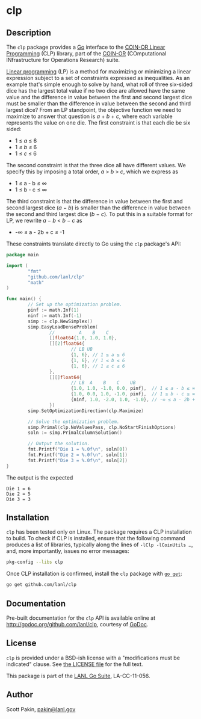 clp
===

Description
-----------

The `clp` package provides a [Go](https://golang.org/) interface to the [COIN-OR Linear Programming](http://www.coin-or.org/projects/Clp.xml) (CLP) library, part of the [COIN-OR](http://www.coin-or.org/) (COmputational INfrastructure for Operations Research) suite.

[Linear programming](https://en.wikipedia.org/wiki/Linear_programming) (LP) is a method for maximizing or minimizing a linear expression subject to a set of constraints expressed as inequalities.  As an example that's simple enough to solve by hand, what roll of three six-sided dice has the largest total value if no two dice are allowed have the same value and the difference in value between the first and second largest dice must be smaller than the difference in value between the second and third largest dice?  From an LP standpoint, the objective function we need to maximize to answer that question is *a* + *b* + *c*, where each variable represents the value on one die.  The first constraint is that each die be six sided:

* 1 ≤ *a* ≤ 6
* 1 ≤ *b* ≤ 6
* 1 ≤ *c* ≤ 6

The second constraint is that the three dice all have different values.  We specify this by imposing a total order, *a* > *b* > *c*, which we express as

* 1 ≤ a - b ≤ ∞
* 1 ≤ b - c ≤ ∞

The third constraint is that the difference in value between the first and second largest dice (*a* − *b*) is smaller than the difference in value between the second and third largest dice (*b* − *c*).  To put this in a suitable format for LP, we rewrite *a* − *b* < *b* − *c* as

* -∞ ≤ a - 2b + c ≤ -1

These constraints translate directly to Go using the `clp` package's API:
```Go
package main

import (
        "fmt"
        "github.com/lanl/clp"
        "math"
)

func main() {
        // Set up the optimization problem.
        pinf := math.Inf(1)
        ninf := math.Inf(-1)
        simp := clp.NewSimplex()
        simp.EasyLoadDenseProblem(
                //         A    B    C
                []float64{1.0, 1.0, 1.0},
                [][2]float64{
                        // LB UB
                        {1, 6}, // 1 ≤ a ≤ 6
                        {1, 6}, // 1 ≤ b ≤ 6
                        {1, 6}, // 1 ≤ c ≤ 6
                },
                [][]float64{
                        // LB  A    B    C    UB
                        {1.0, 1.0, -1.0, 0.0, pinf},  // 1 ≤ a - b ≤ ∞
                        {1.0, 0.0, 1.0, -1.0, pinf},  // 1 ≤ b - c ≤ ∞
                        {ninf, 1.0, -2.0, 1.0, -1.0}, // -∞ ≤ a - 2b + c ≤ -1
                })
        simp.SetOptimizationDirection(clp.Maximize)

        // Solve the optimization problem.
        simp.Primal(clp.NoValuesPass, clp.NoStartFinishOptions)
        soln := simp.PrimalColumnSolution()

        // Output the solution.
        fmt.Printf("Die 1 = %.0f\n", soln[0])
        fmt.Printf("Die 2 = %.0f\n", soln[1])
        fmt.Printf("Die 3 = %.0f\n", soln[2])
}
```

The output is the expected
```
Die 1 = 6
Die 2 = 5
Die 3 = 3
```

Installation
------------

`clp` has been tested only on Linux.  The package requires a CLP installation to build.  To check if CLP is installed, ensure that the following command produces a list of libraries, typically along the lines of `-lClp -lCoinUtils …`, and, more importantly, issues no error messages:
```bash
pkg-config --libs clp
```

Once CLP installation is confirmed, install the `clp` package with [`go get`](https://golang.org/cmd/go/#hdr-Download_and_install_packages_and_dependencies):
```bash
go get github.com/lanl/clp
```

Documentation
-------------

Pre-built documentation for the `clp` API is available online at <http://godoc.org/github.com/lanl/clp>, courtesy of [GoDoc](http://godoc.org/).

License
-------

`clp` is provided under a BSD-ish license with a "modifications must be indicated" clause.  See [the LICENSE file](http://github.com/lanl/clp/blob/master/LICENSE.md) for the full text.

This package is part of the [LANL Go Suite](http://www.lanl.gov/projects/feynman-center/technologies/software/lanl%20go%20suite.php), LA-CC-11-056.

Author
------

Scott Pakin, <pakin@lanl.gov>
